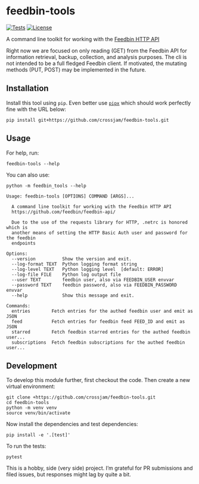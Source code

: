 # feedbin-tools

<!--[![PyPI](https://img.shields.io/pypi/v/feedbin-tools.svg)](https://pypi.org/project/feedbin-tools/) --->
<!--- -->
<!--[![Changelog](https://img.shields.io/github/v/release/crossjam/feedbin-tools?include_prereleases&label=changelog)](https://github.com/crossjam/feedbin-tools/releases) --->
[![Tests](https://github.com/crossjam/feedbin-tools/workflows/Test/badge.svg)](https://github.com/crossjam/feedbin-tools/actions?query=workflow%3ATest)
[![License](https://img.shields.io/badge/license-Apache%202.0-blue.svg)](https://github.com/crossjam/feedbin-tools/blob/master/LICENSE)

A command line toolkit for working with the [Feedbin HTTP
API](https://github.com/feedbin/feedbin-api/)

Right now we are focused on only reading (GET) from the Feedbin API
for information retrieval, backup, collection, and analysis
purposes. The cli is not intended to be a full fledged Feedbin
client. If motivated, the mutating methods (PUT, POST) may be
implemented in the future.

## Installation

Install this tool using `pip`. Even better use
[`pipx`](https://pypa.github.io/pipx/) which should work perfectly
fine with the URL below:

    pip install git+https://github.com/crossjam/feedbin-tools.git

## Usage

For help, run:

    feedbin-tools --help

You can also use:

    python -m feedbin_tools --help


<!-- [[[cog
import cog
from feedbin_tools import cli
from click.testing import CliRunner
runner = CliRunner()
result = runner.invoke(cli.cli, ["--help"])
help = result.output.replace("Usage: cli", "Usage: feedbin-tools")
cog.out(
    "```\n{}\n```".format(help)
)
]]] -->
```
Usage: feedbin-tools [OPTIONS] COMMAND [ARGS]...

  A command line toolkit for working with the Feedbin HTTP API
  https://github.com/feedbin/feedbin-api/

  Due to the use of the requests library for HTTP, .netrc is honored which is
  another means of setting the HTTP Basic Auth user and password for the feedbin
  endpoints

Options:
  --version          Show the version and exit.
  --log-format TEXT  Python logging format string
  --log-level TEXT   Python logging level  [default: ERROR]
  --log-file FILE    Python log output file
  --user TEXT        feedbin user, also via FEEDBIN_USER envvar
  --password TEXT    feedbin password, also via FEEDBIN_PASSWORD envvar
  --help             Show this message and exit.

Commands:
  entries        Fetch entries for the authed feedbin user and emit as JSON
  feed           Fetch entries for feedbin feed FEED_ID and emit as JSON
  starred        Fetch feedbin starred entries for the authed feedbin user...
  subscriptions  Fetch feedbin subscriptions for the authed feedbin user...

```
<!-- [[[end]]] -->

## Development

To develop this module further, first checkout the code. Then create a new virtual environment:

	git clone +https://github.com/crossjam/feedbin-tools.git
	cd feedbin-tools
    python -m venv venv
    source venv/bin/activate

Now install the dependencies and test dependencies:

    pip install -e '.[test]'

To run the tests:

    pytest
	
This is a hobby, side (very side) project. I’m grateful for PR
submissions and filed issues, but responses might lag by quite a bit.
